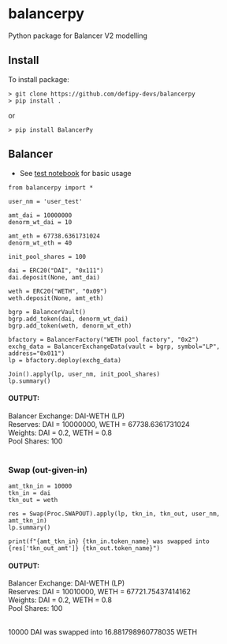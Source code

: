 # balancerpy
Python package for Balancer V2 modelling

## Install
To install package:
```
> git clone https://github.com/defipy-devs/balancerpy
> pip install .
```
or
```
> pip install BalancerPy
```

## Balancer

* See [test notebook](https://github.com/defipy-devs/uniswappy/blob/main/notebooks/tests/test_abstract.ipynb) 
for basic usage

```
from balancerpy import *

user_nm = 'user_test'

amt_dai = 10000000
denorm_wt_dai = 10

amt_eth = 67738.6361731024
denorm_wt_eth = 40

init_pool_shares = 100

dai = ERC20("DAI", "0x111")
dai.deposit(None, amt_dai)

weth = ERC20("WETH", "0x09")
weth.deposit(None, amt_eth)

bgrp = BalancerVault()
bgrp.add_token(dai, denorm_wt_dai)
bgrp.add_token(weth, denorm_wt_eth)

bfactory = BalancerFactory("WETH pool factory", "0x2")
exchg_data = BalancerExchangeData(vault = bgrp, symbol="LP", address="0x011")
lp = bfactory.deploy(exchg_data)

Join().apply(lp, user_nm, init_pool_shares)
lp.summary()
```

#### OUTPUT:
Balancer Exchange: DAI-WETH (LP)  <br/>
Reserves: DAI = 10000000, WETH = 67738.6361731024  <br/>
Weights: DAI = 0.2, WETH = 0.8  <br/>
Pool Shares: 100  <br/><br/> 


### Swap (out-given-in)

```
amt_tkn_in = 10000
tkn_in = dai
tkn_out = weth

res = Swap(Proc.SWAPOUT).apply(lp, tkn_in, tkn_out, user_nm, amt_tkn_in)
lp.summary()

print(f"{amt_tkn_in} {tkn_in.token_name} was swapped into {res['tkn_out_amt']} {tkn_out.token_name}")
```

#### OUTPUT:
Balancer Exchange: DAI-WETH (LP) <br/>
Reserves: DAI = 10010000, WETH = 67721.75437414162 <br/>
Weights: DAI = 0.2, WETH = 0.8 <br/>
Pool Shares: 100 <br/><br/>   

10000 DAI was swapped into 16.881798960778035 WETH  <br/>